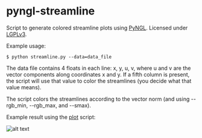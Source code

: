 

pyngl-streamline
================

Script to generate colored streamline plots
using [PyNGL](http://www.pyngl.ucar.edu/).
Licensed under [LGPLv3](../master/LICENSE).

Example usage:

```shell
$ python streamline.py --data=data_file
```

The data file contains 4 floats in each line: x, y, u, v,
where u and v are the vector components along coordinates x and y.
If a fifth column is present, the script will use that value
to color the streamlines (you decide what that value means).

The script colors the streamlines according to the vector norm
(and using --rgb_min, --rgb_max, and --smax).

Example result using the [plot](../master/plot) script:

![alt text](https://github.com/rbast/pyngl-streamline/raw/master/plot.2d.example.jpg "Ring current")
